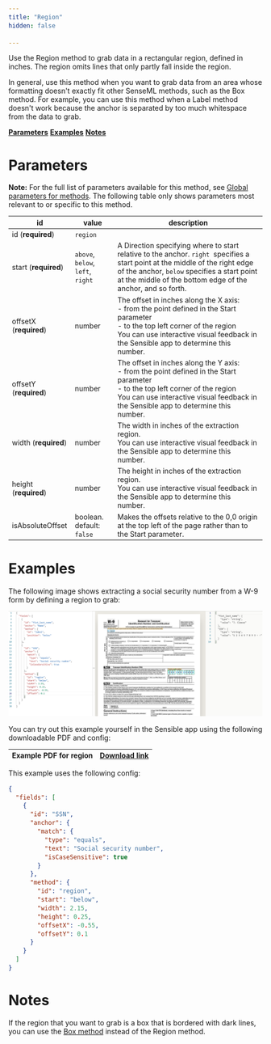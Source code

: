```yaml
---
title: "Region"
hidden: false

---
```


Use the Region method to grab data in a rectangular region, defined in inches. The region omits lines that only partly fall inside the region. 

In general, use this method when you want to grab data from an area whose formatting doesn't exactly fit other SenseML methods, such as the Box method. For example, you can use this method when a Label method doesn't work because the anchor is separated by too much whitespace from the data to grab.

[**Parameters**](doc:region#section-parameters)
[**Examples**](doc:region#section-examples)
[**Notes**](doc:region#section-notes)

Parameters
====

**Note:** For the full list of parameters available for this method, see [Global parameters for methods](doc:method#section-global-parameters-for-methods). The following table only shows parameters most relevant to or specific to this method.

| id                     | value                             | description                                                                                                                                                                                                                                 |
| ---------------------- | --------------------------------- | ------------------------------------------------------------------------------------------------------------------------------------------------------------------------------------------------------------------------------------------- |
| id (**required**)      | `region`                          |                                                                                                                                                                                                                                             |
| start (**required**)   | `above`, `below`, `left`, `right` | A Direction specifying where to start relative to the anchor. `right`  specifies a start point at the middle of the right edge of the anchor, `below` specifies a start point at the middle of the bottom edge of the anchor, and so forth. |
| offsetX (**required**) | number                            | The offset in inches along the X axis:<br/>- from the point defined in the Start parameter <br/>- to the top left corner of the region<br/>You can use interactive visual feedback in the Sensible app to determine this number.            |
| offsetY (**required**) | number                            | The offset in inches along the Y axis:<br/>- from the point defined in the Start parameter <br/>- to the top left corner of the region<br/>You can use interactive visual feedback in the Sensible app to determine this number.            |
| width (**required**)   | number                            | The width in inches of the extraction region. <br/>You can use interactive visual feedback in the Sensible app to determine this number.                                                                                                    |
| height (**required**)  | number                            | The height in inches of the extraction region. <br/>You can use interactive visual feedback in the Sensible app to determine this number.                                                                                                   |
| isAbsoluteOffset       | boolean. default: `false`         | Makes the offsets relative to the 0,0 origin at the top left of the page rather than to the Start parameter.                                                                                                                                |

Examples
====

The following image shows extracting a social security number from a W-9 form by defining a region to grab:

![Click to enlarge](https://raw.githubusercontent.com/sensible-hq/sensible-docs/main/readme-sync/assets/v0/images/region_ssn.png)

You can try out this example yourself in the Sensible app using the following downloadable PDF and config:

| Example PDF for region | [Download link](https://raw.githubusercontent.com/sensible-hq/sensible-docs/main/readme-sync/assets/v0/pdfs/region_w9_example.pdf) |
| ---------------------- | ---------------------------------------------------------------------------------------------------------------------------------- |

This example uses the following config:

```json
{
  "fields": [
    {
      "id": "SSN",
      "anchor": {
        "match": {
          "type": "equals",
          "text": "Social security number",
          "isCaseSensitive": true
        }
      },
      "method": {
        "id": "region",
        "start": "below",
        "width": 2.15,
        "height": 0.25,
        "offsetX": -0.55,
        "offsetY": 0.1
      }
    }
  ]
}
```

Notes
====

If the region that you want to grab is a box that is bordered with dark lines, you can use the [Box method](doc:box) instead of the Region method.